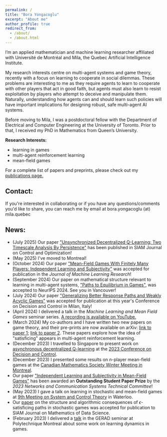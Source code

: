 ```yaml
---
permalink: /
title: "Bora Yongacoglu"
excerpt: "About me"
author_profile: true
redirect_from: 
  - /about/
  - /about.html
---
```


I’m an applied mathematician and machine learning researcher affiliated with Université de Montréal and Mila, the Quebec Artificial Intelligence Institute. 

My research interests centre on multi-agent systems and game theory, recently with a focus on learning to cooperate in social dilemmas. These problems are interesting to me as they require agents to learn to cooperate with other players that act in good faith, but agents must also learn to resist exploitation by players who attempt to deceive and manipulate them. Naturally, understanding how agents can and should learn such policies will have important implications for designing robust, safe multi-agent AI systems. 

Before moving to Mila, I was a postdoctoral fellow with the Department of Electrical and Computer Engineering at the University of Toronto. Prior to that, I received my PhD in Mathematics from Queen’s University. 


**Research Interests:** 
- learning in games
- multi-agent reinforcement learning  
- mean-field games

For a complete list of papers and preprints, please check out my [publications page.](https://yongac.github.io/publications/)



## Contact:

If you're interested in collaborating or if you have any questions/comments you'd like to share, you can reach me by email at bora.yongacoglu (at) mila.quebec



## News:
* (July 2025) Our paper ["Unsynchronized Decentralized Q-Learning: Two Timescale Analysis By Persistence"](https://epubs.siam.org/doi/10.1137/23M1592559) has been published in SIAM Journal on Control and Optimization!
* (May 2025) I've moved to Montreal!
* (October 2024) Our paper ["Mean-Field Games With Finitely Many Players:
Independent Learning and Subjectivity"](https://www.jmlr.org/papers/volume25/22-1207/22-1207.pdf) was accepted for publication in the *Journal of Machine Learning Research*!
* (September 2024) Our paper on mathematical structure relevant to learning in multi-agent systems, ["Paths to Equilibrium in Games"](https://neurips.cc/virtual/2024/poster/95556), was accepted to NeurIPS 2024. See you in Vancouver! 
* (July 2024) Our paper ["Generalizing Better Response Paths and Weakly Acyclic Games"](https://arxiv.org/pdf/2403.18086) was accepted for publication at this year's Conference on Decision and Control in Milan, Italy!
* (April 2024) I delivered a talk in the *Machine Learning and Mean Field Games* seminar series. [A recording is available on YouTube.](https://www.youtube.com/watch?v=wGgLhG2wzHg)
* (March 2024) My co-authors and I have written two new papers on game theory, and their pre-prints are now available on arXiv: [link to paper 1](https://arxiv.org/abs/2403.18079); [link to paper 2](https://arxiv.org/abs/2403.18086). These papers explore how the idea of "satisficing" appears in multi-agent reinforcement learning.
* (December 2023) I travelled to Singapore to present work on  [asynchronous decentralized Q-learning](https://arxiv.org/abs/2308.03239) at the [2023 Conference on Decision and Control](https://cdc2023.ieeecss.org/).
* (December 2023) I presented some results on $n$-player mean-field games at the [Canadian Mathematics Society Winter Meeting in Montreal](https://www2.cms.math.ca/Events/winter23/schedule_session#sct).  
* Our paper ["Independent Learning and Subjectivity in Mean-Field Games"](https://ieeexplore.ieee.org/document/9992399) has been awarded an **Outstanding Student Paper Prize** by the *2023 Networks and Communication Systems Technical Committee*!
* (May 2023) I gave a talk on learning in stochastic and mean-field games at [9th Meeting on System and Control Theory](https://ece.uwaterloo.ca/~cnielsen/MSCT/2023/) in Waterloo.
* Our [paper](https://epubs.siam.org/doi/abs/10.1137/22M1515112) on the structure and algorithmic consequences of $\epsilon$-satisficing paths in stochastic games was accepted for publication to SIAM Journal on Mathematics of Data Science.
* (February 2023) I delivered a [talk](https://www.gerad.ca/en/events/2062) in the GERAD seminar at Polytechnique Montreal about some work on learning dynamics in games.

